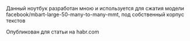 Данный ноутбук разработан мною и используется для сжатия модели facebook/mbart-large-50-many-to-many-mmt, под собственный корпус текстов

Опубликован для статьи на habr.com

